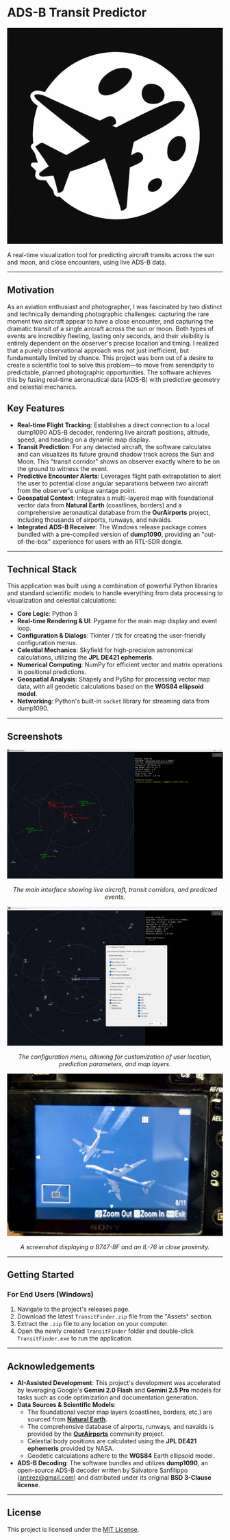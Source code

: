 # ADS-B Transit Predictor

![Logo](assets/icon.png)

A real-time visualization tool for predicting aircraft transits across the sun and moon, and close encounters, using live ADS-B data.

---

## Motivation

As an aviation enthusiast and photographer, I was fascinated by two distinct and technically demanding photographic challenges: capturing the rare moment two aircraft appear to have a close encounter, and capturing the dramatic transit of a single aircraft across the sun or moon. Both types of events are incredibly fleeting, lasting only seconds, and their visibility is entirely dependent on the observer's precise location and timing. I realized that a purely observational approach was not just inefficient, but fundamentally limited by chance. This project was born out of a desire to create a scientific tool to solve this problem—to move from serendipity to predictable, planned photographic opportunities. The software achieves this by fusing real-time aeronautical data (ADS-B) with predictive geometry and celestial mechanics.

## Key Features

*   **Real-time Flight Tracking**: Establishes a direct connection to a local dump1090 ADS-B decoder, rendering live aircraft positions, altitude, speed, and heading on a dynamic map display.
*   **Transit Prediction**: For any detected aircraft, the software calculates and can visualizes its future ground shadow track across the Sun and Moon. This "transit corridor" shows an observer exactly where to be on the ground to witness the event.
*   **Predictive Encounter Alerts**: Leverages flight path extrapolation to alert the user to potential close angular separations between two aircraft from the observer's unique vantage point.
*   **Geospatial Context**: Integrates a multi-layered map with foundational vector data from **Natural Earth** (coastlines, borders) and a comprehensive aeronautical database from the **OurAirports** project, including thousands of airports, runways, and navaids.
*   **Integrated ADS-B Receiver**: The Windows release package comes bundled with a pre-compiled version of **dump1090**, providing an "out-of-the-box" experience for users with an RTL-SDR dongle.

---

## Technical Stack

This application was built using a combination of powerful Python libraries and standard scientific models to handle everything from data processing to visualization and celestial calculations:

*   **Core Logic**: Python 3
*   **Real-time Rendering & UI**: Pygame for the main map display and event loop.
*   **Configuration & Dialogs**: Tkinter / ttk for creating the user-friendly configuration menus.
*   **Celestial Mechanics**: Skyfield for high-precision astronomical calculations, utilizing the **JPL DE421 ephemeris**.
*   **Numerical Computing**: NumPy for efficient vector and matrix operations in positional predictions.
*   **Geospatial Analysis**: Shapely and PyShp for processing vector map data, with all geodetic calculations based on the **WGS84 ellipsoid model**.
*   **Networking**: Python's built-in `socket` library for streaming data from dump1090.

---

## Screenshots

![Main application interface](assets/Screenshot_1.png)
*<p align="center">The main interface showing live aircraft, transit corridors, and predicted events.</p>*

![Configuration menu](assets/Screenshot_2.png)
*<p align="center">The configuration menu, allowing for customization of user location, prediction parameters, and map layers.</p>*

![Example of a close encounter](assets/eg.jpg)
*<p align="center">A screenshot displaying a B747-8F and an IL-76 in close proximity.</p>*

---

## Getting Started

### For End Users (Windows)

1.  Navigate to the project's releases page.
2.  Download the latest `TransitFinder.zip` file from the "Assets" section.
3.  Extract the `.zip` file to any location on your computer.
4.  Open the newly created `TransitFinder` folder and double-click `TransitFinder.exe` to run the application.

---

## Acknowledgements

*   **AI-Assisted Development**: This project's development was accelerated by leveraging Google's **Gemini 2.0 Flash** and **Gemini 2.5 Pro** models for tasks such as code optimization and documentation generation.
*   **Data Sources & Scientific Models**:
    *   The foundational vector map layers (coastlines, borders, etc.) are sourced from [**Natural Earth**](https://www.naturalearthdata.com/).
    *   The comprehensive database of airports, runways, and navaids is provided by the [**OurAirports**](https://davidmegginson.github.io/ourairports-data/) community project.
    *   Celestial body positions are calculated using the **JPL DE421 ephemeris** provided by NASA.
    *   Geodetic calculations adhere to the **WGS84** Earth ellipsoid model.
*   **ADS-B Decoding**: The software bundles and utilizes **dump1090**, an open-source ADS-B decoder written by Salvatore Sanfilippo (antirez@gmail.com) and distributed under its original **BSD 3-Clause license**.

---

## License

This project is licensed under the [MIT License](LICENSE).
